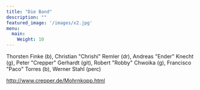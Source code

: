 ```yaml
---
title: "Die Band"
description: ""
featured_image: '/images/x2.jpg'
menu:
  main:
    Weight: 10
---
```

Thorsten Finke (b), Christian "Chrishi" Remler (dr), Andreas "Ender" Knecht (g),  Peter "Crepper" Gerhardt (git), Robert "Robby" Chwoika (g), Francisco "Paco" Torres (b), Werner Stahl (perc)

http://www.crepper.de/Mohrnkopp.html
 